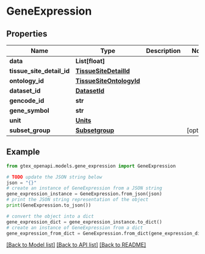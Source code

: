 # GeneExpression


## Properties

Name | Type | Description | Notes
------------ | ------------- | ------------- | -------------
**data** | **List[float]** |  | 
**tissue_site_detail_id** | [**TissueSiteDetailId**](TissueSiteDetailId.md) |  | 
**ontology_id** | [**TissueSiteOntologyId**](TissueSiteOntologyId.md) |  | 
**dataset_id** | [**DatasetId**](DatasetId.md) |  | 
**gencode_id** | **str** |  | 
**gene_symbol** | **str** |  | 
**unit** | [**Units**](Units.md) |  | 
**subset_group** | [**Subsetgroup**](Subsetgroup.md) |  | [optional] 

## Example

```python
from gtex_openapi.models.gene_expression import GeneExpression

# TODO update the JSON string below
json = "{}"
# create an instance of GeneExpression from a JSON string
gene_expression_instance = GeneExpression.from_json(json)
# print the JSON string representation of the object
print(GeneExpression.to_json())

# convert the object into a dict
gene_expression_dict = gene_expression_instance.to_dict()
# create an instance of GeneExpression from a dict
gene_expression_from_dict = GeneExpression.from_dict(gene_expression_dict)
```
[[Back to Model list]](../README.md#documentation-for-models) [[Back to API list]](../README.md#documentation-for-api-endpoints) [[Back to README]](../README.md)


